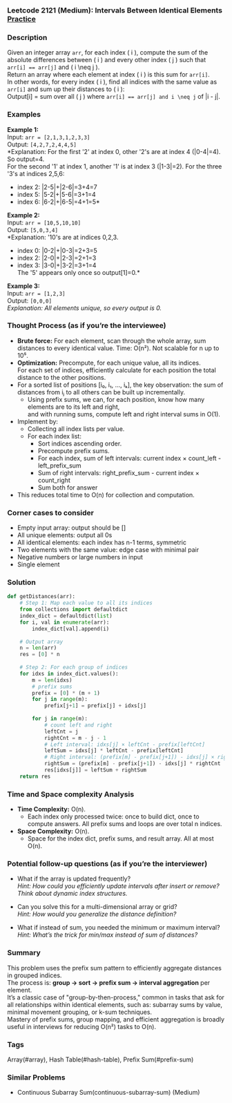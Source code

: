 ### Leetcode 2121 (Medium): Intervals Between Identical Elements [Practice](https://leetcode.com/problems/intervals-between-identical-elements)

### Description  
Given an integer array `arr`, for each index \( i \), compute the sum of the absolute differences between \( i \) and every other index \( j \) such that `arr[i] == arr[j]` and \( i \neq j \).  
Return an array where each element at index \( i \) is this sum for `arr[i]`.  
In other words, for every index \( i \), find all indices with the same value as `arr[i]` and sum up their distances to \( i \):  
Output[i] = sum over all \( j \) where `arr[i] == arr[j] and i \neq j` of |i - j|.

### Examples  

**Example 1:**  
Input: `arr = [2,1,3,1,2,3,3]`  
Output: `[4,2,7,2,4,4,5]`  
*Explanation: For the first '2' at index 0, other '2's are at index 4 (|0-4|=4). So output=4.  
For the second '1' at index 1, another '1' is at index 3 (|1-3|=2). For the three '3's at indices 2,5,6:  
- index 2: |2-5|+|2-6|=3+4=7  
- index 5: |5-2|+|5-6|=3+1=4  
- index 6: |6-2|+|6-5|=4+1=5*

**Example 2:**  
Input: `arr = [10,5,10,10]`  
Output: `[5,0,3,4]`  
*Explanation: '10's are at indices 0,2,3.  
- index 0: |0-2|+|0-3|=2+3=5  
- index 2: |2-0|+|2-3|=2+1=3  
- index 3: |3-0|+|3-2|=3+1=4  
The '5' appears only once so output[1]=0.*

**Example 3:**  
Input: `arr = [1,2,3]`  
Output: `[0,0,0]`  
*Explanation: All elements unique, so every output is 0.*

### Thought Process (as if you’re the interviewee)  
- **Brute force:** For each element, scan through the whole array, sum distances to every identical value. Time: O(n²). Not scalable for n up to 10⁵.
- **Optimization:** Precompute, for each unique value, all its indices.  
  For each set of indices, efficiently calculate for each position the total distance to the other positions.
- For a sorted list of positions [i₀, i₁, ..., iₖ], the key observation: the sum of distances from iⱼ to all others can be built up incrementally.  
  - Using prefix sums, we can, for each position, know how many elements are to its left and right,  
    and with running sums, compute left and right interval sums in O(1).
- Implement by:
  - Collecting all index lists per value.
  - For each index list:
      - Sort indices ascending order.
      - Precompute prefix sums.
      - For each index, sum of left intervals: current index × count_left - left_prefix_sum  
      - Sum of right intervals: right_prefix_sum - current index × count_right  
      - Sum both for answer
- This reduces total time to O(n) for collection and computation.

### Corner cases to consider  
- Empty input array: output should be []
- All unique elements: output all 0s
- All identical elements: each index has n-1 terms, symmetric
- Two elements with the same value: edge case with minimal pair
- Negative numbers or large numbers in input
- Single element

### Solution

```python
def getDistances(arr):
    # Step 1: Map each value to all its indices
    from collections import defaultdict
    index_dict = defaultdict(list)
    for i, val in enumerate(arr):
        index_dict[val].append(i)
    
    # Output array
    n = len(arr)
    res = [0] * n
    
    # Step 2: For each group of indices
    for idxs in index_dict.values():
        m = len(idxs)
        # prefix sums
        prefix = [0] * (m + 1)
        for j in range(m):
            prefix[j+1] = prefix[j] + idxs[j]
        
        for j in range(m):
            # count left and right
            leftCnt = j
            rightCnt = m - j - 1
            # Left interval: idxs[j] × leftCnt - prefix[leftCnt]
            leftSum = idxs[j] * leftCnt - prefix[leftCnt]
            # Right interval: (prefix[m] - prefix[j+1]) - idxs[j] × rightCnt
            rightSum = (prefix[m] - prefix[j+1]) - idxs[j] * rightCnt
            res[idxs[j]] = leftSum + rightSum
    return res
```

### Time and Space complexity Analysis  

- **Time Complexity:** O(n).  
    - Each index only processed twice: once to build dict, once to compute answers. All prefix sums and loops are over total n indices.
- **Space Complexity:** O(n).  
    - Space for the index dict, prefix sums, and result array. All at most O(n).

### Potential follow-up questions (as if you’re the interviewer)  

- What if the array is updated frequently?  
  *Hint: How could you efficiently update intervals after insert or remove? Think about dynamic index structures.*

- Can you solve this for a multi-dimensional array or grid?  
  *Hint: How would you generalize the distance definition?*

- What if instead of sum, you needed the minimum or maximum interval?  
  *Hint: What’s the trick for min/max instead of sum of distances?*

### Summary
This problem uses the prefix sum pattern to efficiently aggregate distances in grouped indices.  
The process is: **group → sort → prefix sum → interval aggregation** per element.  
It’s a classic case of "group-by-then-process," common in tasks that ask for all relationships within identical elements, such as: subarray sums by value, minimal movement grouping, or k-sum techniques.  
Mastery of prefix sums, group mapping, and efficient aggregation is broadly useful in interviews for reducing O(n²) tasks to O(n).

### Tags
Array(#array), Hash Table(#hash-table), Prefix Sum(#prefix-sum)

### Similar Problems
- Continuous Subarray Sum(continuous-subarray-sum) (Medium)